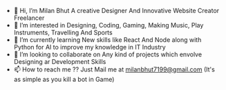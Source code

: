 - 👋 Hi, I’m Milan Bhut A creative Designer And Innovative Website Creator Freelancer
- 👀 I’m interested in Designing, Coding, Gaming, Making Music, Play Instruments, Travelling And Sports
- 🌱 I’m currently learning New skills like React And Node along with Python for AI to improve my knowledge in IT Industry
- 💞️ I’m looking to collaborate on Any kind of projects which envolve Designing ar Development Skills
- 📫 How to reach me ?? Just Mail me at milanbhut7199@gmail.com (It's as simple as you kill a bot in Game)
